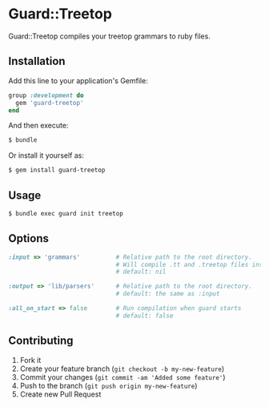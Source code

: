 # Guard::Treetop

Guard::Treetop compiles your treetop grammars to ruby files.

## Installation

Add this line to your application's Gemfile:

```ruby
group :development do
  gem 'guard-treetop'
end
```

And then execute:

```bash
$ bundle
```

Or install it yourself as:

```bash
$ gem install guard-treetop
```

## Usage

```bash
$ bundle exec guard init treetop
```

## Options

```ruby
:input => 'grammars'          # Relative path to the root directory.
                              # Will compile .tt and .treetop files inside
                              # default: nil

:output => 'lib/parsers'      # Relative path to the root directory.
                              # default: the same as :input

:all_on_start => false        # Run compilation when guard starts
                              # default: false
```

## Contributing

1. Fork it
2. Create your feature branch (`git checkout -b my-new-feature`)
3. Commit your changes (`git commit -am 'Added some feature'`)
4. Push to the branch (`git push origin my-new-feature`)
5. Create new Pull Request
